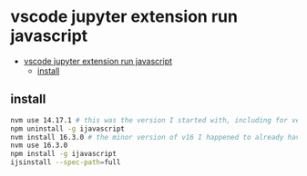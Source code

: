 <!--
 * @Description: 
 * @Author: alphapenng
 * @Github: 
 * @Date: 2023-05-17 20:30:17
 * @LastEditors: alphapenng
 * @LastEditTime: 2023-05-17 20:31:51
 * @FilePath: /balabala/content/private/vscode-jupyter-run-javascript.md
-->

# vscode jupyter extension run javascript

- [vscode jupyter extension run javascript](#vscode-jupyter-extension-run-javascript)
  - [install](#install)

## install

```bash
nvm use 14.17.1 # this was the version I started with, including for verbosity
npm uninstall -g ijavascript
nvm install 16.3.0 # the minor version of v16 I happened to already have, included for verbosity. Other v16 versions may work too.
nvm use 16.3.0
npm install -g ijavascript
ijsinstall --spec-path=full
```
